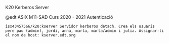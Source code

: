K20 Kerberos Server

@edt ASIX M11-SAD Curs 2020 - 2021
Autenticació

    isx43457566/k20:kserver Servidor kerberos detach. Crea els usuaris pere pau (admin), jordi, anna, marta, marta/admin i julia. Assignar-li el nom de host: kserver.edt.org

